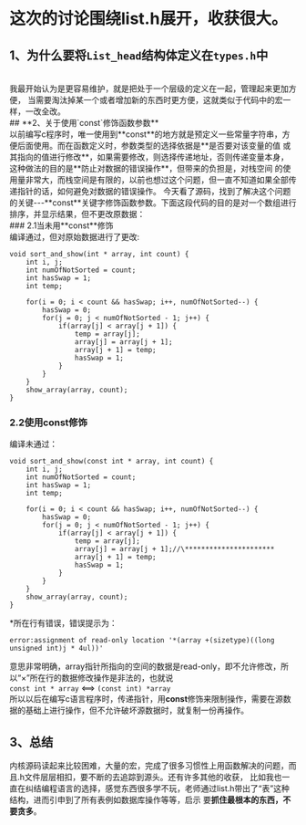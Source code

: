 # 这次的讨论围绕list.h展开，收获很大。<br />


## **1、为什么要将`List_head`结构体定义在`types.h`中** 
<br />
  我最开始认为是更容易维护，就是把处于一个层级的定义在一起，管理起来更加方便，
当需要淘汰掉某一个或者增加新的东西时更方便，这就类似于代码中的宏一样，一改全改。  <br />
## **2、关于使用`const`修饰函数参数**    <br />
以前编写c程序时，唯一使用到**const**的地方就是预定义一些常量字符串，方便后面使用。而在函数定义时，参数类型的选择依据是**是否要对该变量的值
或其指向的值进行修改**，如果需要修改，则选择传递地址，否则传递变量本身，这种做法的目的是**防止对数据的错误操作**，但带来的负担是，对栈空间
的使用量非常大，而栈空间是有限的，以前也想过这个问题，但一直不知道如果全部传递指针的话，如何避免对数据的错误操作。
今天看了源码，找到了解决这个问题的关键---**const**关键字修饰函数参数。下面这段代码的目的是对一个数组进行排序，并显示结果，但不更改原数据：
<br />
### 2.1当未用**const**修饰<br />
编译通过，但对原始数据进行了更改:

```
void sort_and_show(int * array, int count) {
    int i, j;
    int numOfNotSorted = count;
    int hasSwap = 1;
    int temp;
    
    for(i = 0; i < count && hasSwap; i++, numOfNotSorted--) {
        hasSwap = 0;
        for(j = 0; j < numOfNotSorted - 1; j++) {
            if(array[j] < array[j + 1]) {
                temp = array[j];
                array[j] = array[j + 1];
                array[j + 1] = temp;
                hasSwap = 1;
            }
        }
    }
    show_array(array, count);
}
```
### 2.2使用**const**修饰 <br />
编译未通过：
```
void sort_and_show(const int * array, int count) {
    int i, j;
    int numOfNotSorted = count;
    int hasSwap = 1;
    int temp;

    for(i = 0; i < count && hasSwap; i++, numOfNotSorted--) {
        hasSwap = 0;
        for(j = 0; j < numOfNotSorted - 1; j++) {
            if(array[j] < array[j + 1]) {
                temp = array[j];
                array[j] = array[j + 1];//\**********************
                array[j + 1] = temp;
                hasSwap = 1;
            }
        }
    }
    show_array(array, count);
}
```
\*所在行有错误，错误提示为：
```
error:assignment of read-only location '*(array +(sizetype)((long unsigned int)j * 4ul))'
```
意思非常明确，array指针所指向的空间的数据是read-only，即不允许修改，所以“×”所在行的数据修改操作是非法的，也就说<br />
`const int * array`  <==> `(const int) *array`  <br />
所以以后在编写c语言程序时，传递指针，用**const**修饰来限制操作，需要在源数据的基础上进行操作，但不允许破坏源数据时，就复制一份再操作。
<br />
## **3、总结** <br />
内核源码读起来比较困难，大量的宏，完成了很多习惯性上用函数解决的问题，而且.h文件层层相扣，要不断的去追踪到源头。还有许多其他的收获，
比如我也一直在纠结编程语言的选择，感觉东西很多学不玩，老师通过list.h带出了“表”这种结构，进而引申到了所有表例如数据库操作等等，启示
要**抓住最根本的东西，不要贪多**。
